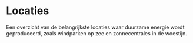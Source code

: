 # Locaties

Een overzicht van de belangrijkste locaties waar duurzame energie wordt geproduceerd, zoals windparken op zee en zonnecentrales in de woestijn.
